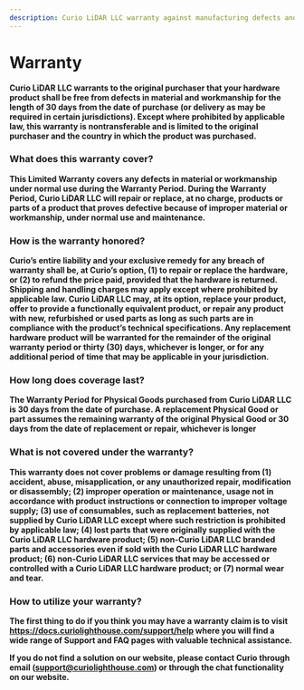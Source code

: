 ```yaml
---
description: Curio LiDAR LLC warranty against manufacturing defects and workmanship
---
```


# Warranty

**Curio LiDAR LLC warrants to the original purchaser that your hardware product shall be free from defects in material and workmanship for the length of 30 days from the date of purchase \(or delivery as may be required in certain jurisdictions\).  Except where prohibited by applicable law, this warranty is nontransferable and is limited to the original purchaser and the country in which the product was purchased.**   


### **What does this warranty cover?**

**This Limited Warranty covers any defects in material or workmanship under normal use during the Warranty Period. During the Warranty Period, Curio LiDAR LLC will repair or replace, at no charge, products or parts of a product that proves defective because of improper material or workmanship, under normal use and maintenance.**  


### **How is the warranty honored?**

**Curio’s entire liability and your exclusive remedy for any breach of warranty shall be, at Curio’s option, \(1\) to repair or replace the hardware, or \(2\) to refund the price paid, provided that the hardware is returned.  Shipping and handling charges may apply except where prohibited by applicable law.  Curio LiDAR LLC may, at its option, replace your product, offer to provide a functionally equivalent product, or repair any product with new, refurbished or used parts as long as such parts are in compliance with the product’s technical specifications.  Any replacement hardware product will be warranted for the remainder of the original warranty period or thirty \(30\) days, whichever is longer, or for any additional period of time that may be applicable in your jurisdiction.**  


### **How long does coverage last?**

**The Warranty Period for Physical Goods purchased from Curio LiDAR LLC is 30 days from the date of purchase. A replacement Physical Good or part assumes the remaining warranty of the original Physical Good or 30 days from the date of replacement or repair, whichever is longer**  


### **What is not covered under the warranty?**

**This warranty does not cover problems or damage resulting from \(1\) accident, abuse, misapplication, or any unauthorized repair, modification or disassembly; \(2\) improper operation or maintenance, usage not in accordance with product instructions or connection to improper voltage supply; \(3\) use of consumables, such as replacement batteries, not supplied by Curio LiDAR LLC except where such restriction is prohibited by applicable law; \(4\) lost parts that were originally supplied with the Curio LiDAR LLC hardware product; \(5\) non-Curio LiDAR LLC branded parts and accessories even if sold with the Curio LiDAR LLC hardware product; \(6\) non-Curio LiDAR LLC services that may be accessed or controlled with a Curio LiDAR LLC hardware product;  or \(7\) normal wear and tear.**  


### **How to utilize your warranty?**

**The first thing to do if you think you may have a warranty claim is to visit https://docs.curiolighthouse.com/support/help where you will find a wide range of Support and FAQ pages with valuable technical assistance.**

**If you do not find a solution on our website, please contact Curio through email \(support@curiolighthouse.com\) or through the chat functionality on our website.**  


